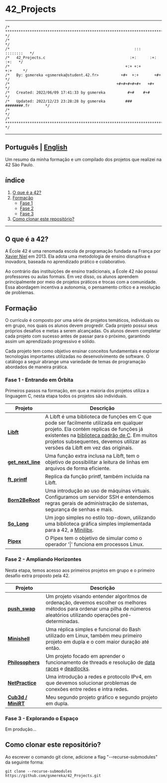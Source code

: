 # 42_Projects

*******

```
/* ************************************************************************** */
/*                                                                            */
/*                                                        :::      ::::::::   */
/*   42_Projects.c                                      :+:      :+:    :+:   */
/*                                                    +:+ +:+         +:+     */
/*   By: gsmereka <gsmereka@student.42.fr>          +#+  +:+       +#+        */
/*                                                +#+#+#+#+#+   +#+           */
/*   Created: 2022/06/09 17:41:33 by gsmereka          #+#    #+#             */
/*   Updated: 2022/12/23 23:28:28 by gsmereka         ###   ########.fr       */
/*                                                                            */
/* ************************************************************************** */
```

*******

## Português | [English](./README_en.md)

Um resumo da minha formação e um compilado dos projetos que realizei na 42 São Paulo.

## índice

1. [O que é a 42?](#1)
1. [Formação](#1.5)
	- [Fase 1](#2)
	- [Fase 2](#3)
	- [Fase 3](#4)
1. [Como clonar este repositório?](#5)

*******

<div id='1'/>

## O que é a 42?

A École 42 é uma renomada escola de programação fundada na França por [Xavier Niel](https://www.forbes.com/profile/xavier-niel/) em 2013. Ela adota uma metodologia de ensino disruptiva e inovadora, baseada no aprendizado prático e colaborativo.

Ao contrário das instituições de ensino tradicionais, a École 42 não possui professores ou aulas formais. Em vez disso, os alunos aprendem principalmente por meio de projetos práticos e trocas com a comunidade. Essa abordagem incentiva a autonomia, o pensamento crítico e a resolução de problemas.

<div id='1.5'/>

## Formação

O currículo é composto por uma série de projetos temáticos, individuais ou em grupo, nos quais os alunos devem progredir. Cada projeto possui seus próprios desafios e metas a serem alcançadas. Os alunos devem completar cada projeto com sucesso antes de passar para o próximo, garantindo assim um aprendizado progressivo e sólido.

Cada projeto tem como objetivo ensinar conceitos fundamentais e explorar tecnologias importantes utilizadas no desenvolvimento de software. O catálogo a seguir abrange uma variedade de temas de programação abordados de maneira prática.

<div id='2'/>

### Fase 1 - Entrando em Órbita

Primeiros passos na formação, em que a maioria dos projetos utiliza a linguagem C, nesta etapa todos os projetos são individuais.

| Projeto | Descrição |
| --- | ---|
| **[Libft](https://github.com/gsmereka/Libtf)** | A Libft é uma biblioteca de funções em C que pode ser facilmente utilizada em qualquer projeto. Ela contém replicas de funções já existentes na [biblioteca padrão de C](https://en.wikipedia.org/wiki/C_standard_library). Em muitos projetos subsequentes, devemos utilizar as versões da Libft em vez das originais. |
| **[get_next_line](https://github.com/gsmereka/get_next_line)** | Uma função extra inclusa na Libft, tem o objetivo de possibilitar a leitura de linhas em arquivos de forma eficiente. |
| **[ft_printf](https://github.com/gsmereka/ft_printf)** | Replica da função printf, também incluída na Libft. |
| **[Born2BeRoot](https://github.com/gsmereka/born2beroot)** | Uma introdução ao uso de máquinas virtuais. Configuramos um servidor SSH e entendemos regras gerais de administração de sistemas, segurança de senhas e mais. |
| **[So_Long](https://github.com/gsmereka/So_long)** | Um jogo simples no estilo top-down, utilizando uma biblioteca gráfica simples implementada para a 42, a [Minilibx](https://github.com/42Paris/minilibx-linux). |
| **[Pipex](https://github.com/gsmereka/Pipex)** | O Pipex tem o objetivo de simular como o operador '\|' funciona em processos Linux. |

<div id='3'/>

### Fase 2 - Ampliando Horizontes

Nesta etapa, temos acesso aos primeiros projetos em grupo e o primeiro desafio extra proposto pela 42.

| Projeto | Descrição |
| --- | ---|
| **[push_swap](https://github.com/gsmereka/push_swap)** | Um projeto visando entender algoritmos de ordenação, devemos escolher os melhores métodos para ordenar uma pilha de números aleatórios utilizando operações pré-determinadas.
| **[Minishell](https://github.com/gsmereka/Minishell)** | Uma réplica simples e funcional do Bash utilizado em Linux, também meu primeiro projeto em dupla e o com maior duração até então. |
| **[Philosophers](https://github.com/gsmereka/Philosophers)** | Um projeto focado em aprender o funcionamento de threads e resolução de [data races](https://en.wikipedia.org/wiki/Race_condition) e [deadlocks](https://en.wikipedia.org/wiki/Deadlock). |
| **[NetPractice](https://github.com/gsmereka/netpractice)** | Uma introdução a redes e protocolo IPv4, em que devemos solucionar problemas de conexões entre redes e intra redes. |
| **[Cub3d / MiniRT](https://github.com/gsmereka/minirt)** | Meu segundo projeto gráfico e segundo projeto em dupla. |

<div id='4'/>

### Fase 3 - Explorando o Espaço

Em produção...

<div id='5'/>

## Como clonar este repositório?

Ao escrever o comando git clone, adicione a flag "--recurse-submodules" da seguinte forma:<br>

`git clone --recurse-submodules https://github.com/gsmereka/42_Projects.git`

